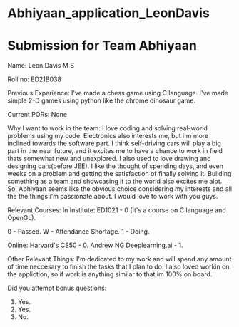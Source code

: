# Abhiyaan_application_LeonDavis
Submission for Team Abhiyaan
=====================================

Name:
Leon Davis M S 

Roll no:
ED21B038

Previous Experience:
I've made a chess game using C language.
I've made simple 2-D games using python like the chrome dinosaur game.

Current PORs:
None

Why I want to work in the team:
I love coding and solving real-world problems using my code. Electronics also interests me, but i'm more inclined towards the software part. I think self-driving cars will play a big part in the near future, and it excites me to have a chance to work in field thats somewhat new and unexplored. I also used to love drawing and designing cars(before JEE). I like the thought of spending days, and even weeks on a problem and getting the satisfaction of finally solving it. Building something as a team and showcasing it to the world also excites me alot. So, Abhiyaan seems like the obvious choice considering my interests and all the the things i'm passionate about. I would love to work with you guys.

Relevant Courses:
In Institute:
ED1021 - 0 (It's a course on C language and OpenGL).

0 - Passed.
W - Attendance Shortage.
1 - Doing.

Online:
Harvard's CS50 - 0.
Andrew NG Deeplearning.ai - 1.

Other Relevant Things:
I'm dedicated to my work and will spend any amount of time neccesary to finish the tasks that I plan to do. I also loved workin on the appliction, so if work is anything similar to that,im 100% on board. 

Did you attempt bonus questions:
1. Yes.
2. Yes.
3. No.
